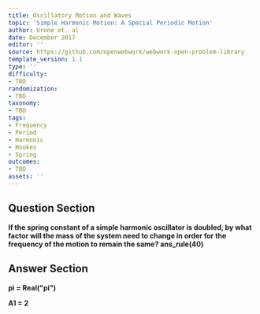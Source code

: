 ```yaml
---
title: Oscillatory Motion and Waves
topic: 'Simple Harmonic Motion: A Special Periodic Motion'
author: Urone et. al
date: December 2017
editor: ''
source: https://github.com/openwebwork/webwork-open-problem-library
template_version: 1.1
type: ''
difficulty:
- TBD
randomization:
- TBD
taxonomy:
- TBD
tags:
- Frequency
- Period
- Harmonic
- Hookes
- Spring
outcomes:
- TBD
assets: ''
---
```


## Question Section 

<b>
If the spring constant of a simple harmonic oscillator is doubled, by what factor will the mass of the system need to change in order for the frequency of the motion to remain the same?
ans_rule(40)



## Answer Section

pi = Real("pi")

A1 = 2